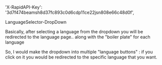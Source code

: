 'X-RapidAPI-Key': '3d7f474beamsh8d37fc893c0d6cdp11ce22jsn808e66c48d0f',

LanguageSelector-DropDown

Basically, after selecting a language from the dropdown you will be redirected to the language page.. along with the "boiler plate" for each language

So, I would make the dropdown into multiple "language buttons" : if you click on it you would be redirected to the specific language that you want. 